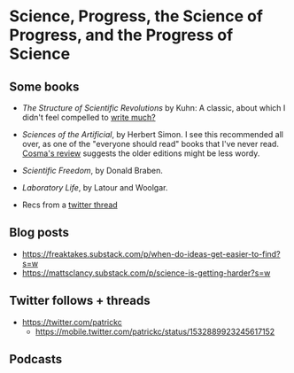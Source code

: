 # Science, Progress, the Science of Progress, and the Progress of Science

## Some books

* _The Structure of Scientific Revolutions_ by Kuhn: A classic, about which I didn't feel 
  compelled to [write much?](https://craigcitro.org/books#the-structure-of-scientific-revolutions-by-thomas-s-kuhn-4-5)

* _Sciences of the Artificial_, by Herbert Simon. I see this recommended all
  over, as one of the "everyone should read" books that I've never read.
  [Cosma's review](http://bactra.org/notebooks/simon.html) suggests the older
  editions might be less wordy.

* _Scientific Freedom_, by Donald Braben.

* _Laboratory Life_, by Latour and Woolgar.

* Recs from a [twitter thread](https://mobile.twitter.com/michael_nielsen/status/1349750282972905472)

## Blog posts

* https://freaktakes.substack.com/p/when-do-ideas-get-easier-to-find?s=w
* https://mattsclancy.substack.com/p/science-is-getting-harder?s=w

## Twitter follows + threads

* https://twitter.com/patrickc 
  + https://mobile.twitter.com/patrickc/status/1532889923245617152

## Podcasts

